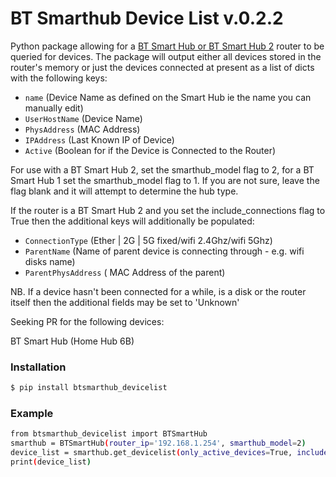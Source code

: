# BT Smarthub Device List v.0.2.2

Python package allowing for a [BT Smart Hub or BT Smart Hub 2](https://www.productsandservices.bt.com/broadband/smart-hub/) router to be queried for devices.
The package will output either all devices stored in the router's memory or just the devices connected at present
as a list of dicts with the following keys:
  - `name` (Device Name as defined on the Smart Hub ie the name you can manually edit)
  - `UserHostName` (Device Name)
  - `PhysAddress` (MAC Address)
  - `IPAddress` (Last Known IP of Device)
  - `Active` (Boolean for if the Device is Connected to the Router)
  
For use with a BT Smart Hub 2, set the smarthub_model flag to 2, for a BT Smart Hub 1 set the smarthub_model flag to 1. If you are not sure, leave the flag blank and it will attempt to determine the hub type.


If the router is a BT Smart Hub 2 and you set the include_connections flag to True then the additional keys will additionally be populated:
 - `ConnectionType` (Ether | 2G | 5G  fixed/wifi 2.4Ghz/wifi 5Ghz)
 - `ParentName` (Name of parent device is connecting through - e.g. wifi disks name)
 - `ParentPhysAddress` ( MAC Address of the parent)
 
 NB. If a device hasn't been connected for a while, is a disk or the router itself then the additional fields may be set to 'Unknown'
 
 

Seeking PR for the following devices:

BT Smart Hub (Home Hub 6B)

### Installation
```sh
$ pip install btsmarthub_devicelist
```

### Example

```sh
from btsmarthub_devicelist import BTSmartHub
smarthub = BTSmartHub(router_ip='192.168.1.254', smarthub_model=2)
device_list = smarthub.get_devicelist(only_active_devices=True, include_connections=True)
print(device_list)
```

